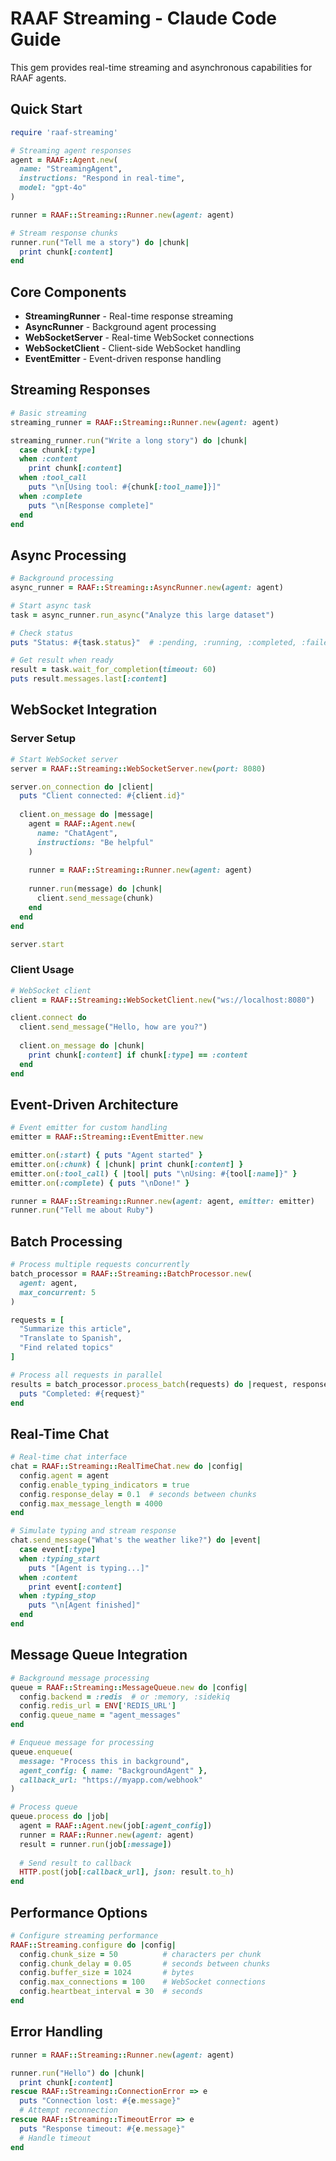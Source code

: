 # RAAF Streaming - Claude Code Guide

This gem provides real-time streaming and asynchronous capabilities for RAAF agents.

## Quick Start

```ruby
require 'raaf-streaming'

# Streaming agent responses
agent = RAAF::Agent.new(
  name: "StreamingAgent",
  instructions: "Respond in real-time",
  model: "gpt-4o"
)

runner = RAAF::Streaming::Runner.new(agent: agent)

# Stream response chunks
runner.run("Tell me a story") do |chunk|
  print chunk[:content]
end
```

## Core Components

- **StreamingRunner** - Real-time response streaming
- **AsyncRunner** - Background agent processing
- **WebSocketServer** - Real-time WebSocket connections
- **WebSocketClient** - Client-side WebSocket handling
- **EventEmitter** - Event-driven response handling

## Streaming Responses

```ruby
# Basic streaming
streaming_runner = RAAF::Streaming::Runner.new(agent: agent)

streaming_runner.run("Write a long story") do |chunk|
  case chunk[:type]
  when :content
    print chunk[:content]
  when :tool_call
    puts "\n[Using tool: #{chunk[:tool_name]}]"
  when :complete
    puts "\n[Response complete]"
  end
end
```

## Async Processing

```ruby
# Background processing
async_runner = RAAF::Streaming::AsyncRunner.new(agent: agent)

# Start async task
task = async_runner.run_async("Analyze this large dataset")

# Check status
puts "Status: #{task.status}"  # :pending, :running, :completed, :failed

# Get result when ready
result = task.wait_for_completion(timeout: 60)
puts result.messages.last[:content]
```

## WebSocket Integration

### Server Setup
```ruby
# Start WebSocket server
server = RAAF::Streaming::WebSocketServer.new(port: 8080)

server.on_connection do |client|
  puts "Client connected: #{client.id}"
  
  client.on_message do |message|
    agent = RAAF::Agent.new(
      name: "ChatAgent", 
      instructions: "Be helpful"
    )
    
    runner = RAAF::Streaming::Runner.new(agent: agent)
    
    runner.run(message) do |chunk|
      client.send_message(chunk)
    end
  end
end

server.start
```

### Client Usage
```ruby
# WebSocket client
client = RAAF::Streaming::WebSocketClient.new("ws://localhost:8080")

client.connect do
  client.send_message("Hello, how are you?")
  
  client.on_message do |chunk|
    print chunk[:content] if chunk[:type] == :content
  end
end
```

## Event-Driven Architecture

```ruby
# Event emitter for custom handling
emitter = RAAF::Streaming::EventEmitter.new

emitter.on(:start) { puts "Agent started" }
emitter.on(:chunk) { |chunk| print chunk[:content] }
emitter.on(:tool_call) { |tool| puts "\nUsing: #{tool[:name]}" }
emitter.on(:complete) { puts "\nDone!" }

runner = RAAF::Streaming::Runner.new(agent: agent, emitter: emitter)
runner.run("Tell me about Ruby")
```

## Batch Processing

```ruby
# Process multiple requests concurrently
batch_processor = RAAF::Streaming::BatchProcessor.new(
  agent: agent,
  max_concurrent: 5
)

requests = [
  "Summarize this article",
  "Translate to Spanish", 
  "Find related topics"
]

# Process all requests in parallel
results = batch_processor.process_batch(requests) do |request, response|
  puts "Completed: #{request}"
end
```

## Real-Time Chat

```ruby
# Real-time chat interface
chat = RAAF::Streaming::RealTimeChat.new do |config|
  config.agent = agent
  config.enable_typing_indicators = true
  config.response_delay = 0.1  # seconds between chunks
  config.max_message_length = 4000
end

# Simulate typing and stream response
chat.send_message("What's the weather like?") do |event|
  case event[:type]
  when :typing_start
    puts "[Agent is typing...]"
  when :content
    print event[:content]
  when :typing_stop
    puts "\n[Agent finished]"
  end
end
```

## Message Queue Integration

```ruby
# Background message processing
queue = RAAF::Streaming::MessageQueue.new do |config|
  config.backend = :redis  # or :memory, :sidekiq
  config.redis_url = ENV['REDIS_URL']
  config.queue_name = "agent_messages"
end

# Enqueue message for processing
queue.enqueue(
  message: "Process this in background",
  agent_config: { name: "BackgroundAgent" },
  callback_url: "https://myapp.com/webhook"
)

# Process queue
queue.process do |job|
  agent = RAAF::Agent.new(job[:agent_config])
  runner = RAAF::Runner.new(agent: agent)
  result = runner.run(job[:message])
  
  # Send result to callback
  HTTP.post(job[:callback_url], json: result.to_h)
end
```

## Performance Options

```ruby
# Configure streaming performance
RAAF::Streaming.configure do |config|
  config.chunk_size = 50          # characters per chunk
  config.chunk_delay = 0.05       # seconds between chunks
  config.buffer_size = 1024       # bytes
  config.max_connections = 100    # WebSocket connections
  config.heartbeat_interval = 30  # seconds
end
```

## Error Handling

```ruby
runner = RAAF::Streaming::Runner.new(agent: agent)

runner.run("Hello") do |chunk|
  print chunk[:content]
rescue RAAF::Streaming::ConnectionError => e
  puts "Connection lost: #{e.message}"
  # Attempt reconnection
rescue RAAF::Streaming::TimeoutError => e
  puts "Response timeout: #{e.message}"
  # Handle timeout
end
```